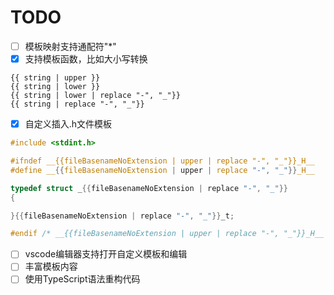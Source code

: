 # TODO

- [ ] 模板映射支持通配符"*"
- [x] 支持模板函数，比如大小写转换

```
{{ string | upper }}
{{ string | lower }}
{{ string | lower | replace "-", "_"}}
{{ string | replace "-", "_"}}
```

- [x] 自定义插入.h文件模板

```c
#include <stdint.h>

#ifndef __{{fileBasenameNoExtension | upper | replace "-", "_"}}_H__
#define __{{fileBasenameNoExtension | upper | replace "-", "_"}}_H__

typedef struct _{{fileBasenameNoExtension | replace "-", "_"}}
{

}{{fileBasenameNoExtension | replace "-", "_"}}_t;

#endif /* __{{fileBasenameNoExtension | upper | replace "-", "_"}}_H__ */
```

- [ ] vscode编辑器支持打开自定义模板和编辑
- [ ] 丰富模板内容
- [ ] 使用TypeScript语法重构代码
